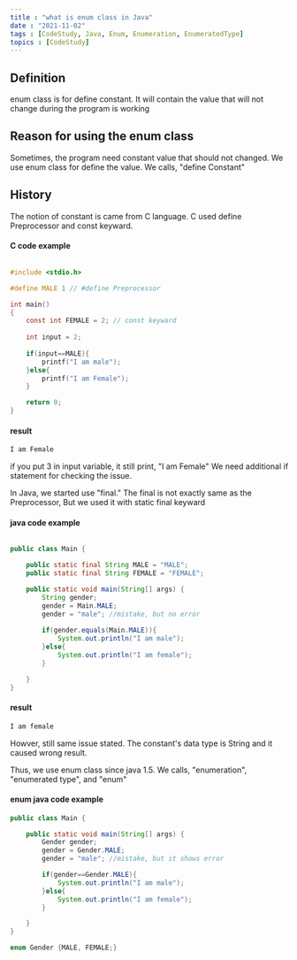 ```yaml
---
title : "what is enum class in Java"
date : "2021-11-02"
tags : [CodeStudy, Java, Enum, Enumeration, EnumeratedType]
topics : [CodeStudy]
---
```


## Definition
enum class is for define constant. 
It will contain the value that will not change during the program is working

## Reason for using the enum class
Sometimes, the program need constant value that should not changed. We use enum class for define the value.
We calls, "define Constant"

## History
The notion of constant is came from C language.
C used define Preprocessor and const keyward. 

#### C code example
```c

#include <stdio.h>

#define MALE 1 // #define Preprocessor 

int main()
{
    const int FEMALE = 2; // const keyward
    
    int input = 2;
    
    if(input==MALE){
        printf("I am male");
    }else{
        printf("I am Female");
    }

    return 0;
}
```
#### result
```c
I am Female
```
if you put 3 in input variable, it still print, "I am Female" We need additional if statement for checking the issue.

In Java, we started use "final." The final is not exactly same as the Preprocessor, But we used it with static final keyward
#### java code example
```java

public class Main {

    public static final String MALE = "MALE";
    public static final String FEMALE = "FEMALE";

    public static void main(String[] args) {
        String gender;
        gender = Main.MALE;
        gender = "male"; //mistake, but no error
                
        if(gender.equals(Main.MALE)){
            System.out.println("I am male");
        }else{
            System.out.println("I am female");
        }        

    }
} 
```
#### result
```java
I am female
```

Howver, still same issue stated. The constant's data type is String and it caused wrong result.

Thus, we use enum class since java 1.5.
We calls, "enumeration", "enumerated type", and "enum"

#### enum java code example
```java
public class Main {

    public static void main(String[] args) {
        Gender gender;
        gender = Gender.MALE;
        gender = "male"; //mistake, but it shows error

        if(gender==Gender.MALE){
            System.out.println("I am male");
        }else{
            System.out.println("I am female");
        }

    }
}

enum Gender {MALE, FEMALE;}
```